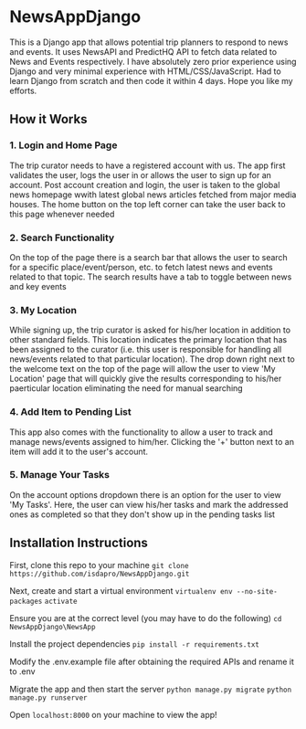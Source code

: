 # NewsAppDjango
This is a Django app that allows potential trip planners to respond to news and events. It uses NewsAPI and PredictHQ API to fetch data related to News and Events respectively. I have absolutely zero prior experience using Django and very minimal experience with HTML/CSS/JavaScript. Had to learn Django from scratch and then code it within 4 days. Hope you like my efforts.

How it Works
-----------
### 1. Login and Home Page
The trip curator needs to have a registered account with us. The app first validates the user, logs the user in or allows the user to sign up for an account. Post account creation and login, the user is taken to the global news homepage wwith latest global news articles fetched from major media houses. The home button on the top left corner can take the user back to this page whenever needed

### 2. Search Functionality
On the top of the page there is a search bar that allows the user to search for a specific place/event/person, etc. to fetch latest news and events related to that topic. The search results have a tab to toggle between news and key events

### 3. My Location
While signing up, the trip curator is asked for his/her location in addition to other standard fields. This location indicates the primary location that has been assigned to the curator (i.e. this user is responsible for handling all news/events related to that particular location). The drop down right next to the welcome text on the top of the page will allow the user to view 'My Location' page that will quickly give the results corresponding to his/her paerticular location eliminating the need for manual searching

### 4. Add Item to Pending List
This app also comes with the functionality to allow a user to track and manage news/events assigned to him/her. Clicking the '+' button next to an item will add it to the user's account.

### 5. Manage Your Tasks
On the account options dropdown there is an option for the user to view 'My Tasks'. Here, the user can view his/her tasks and mark the addressed ones as completed so that they don't show up in the pending tasks list

Installation Instructions
-----------
First, clone this repo to your machine
`git clone https://github.com/isdapro/NewsAppDjango.git `

Next, create and start a virtual environment
`virtualenv env --no-site-packages`
`activate`

Ensure you are at the correct level (you may have to do the following)
`cd NewsAppDjango\NewsApp `

Install the project dependencies
`pip install -r requirements.txt`

Modify the .env.example file after obtaining the required APIs and rename it to .env

Migrate the app and then start the server
`python manage.py migrate`
`python manage.py runserver`

Open `localhost:8000` on your machine to view the app!
